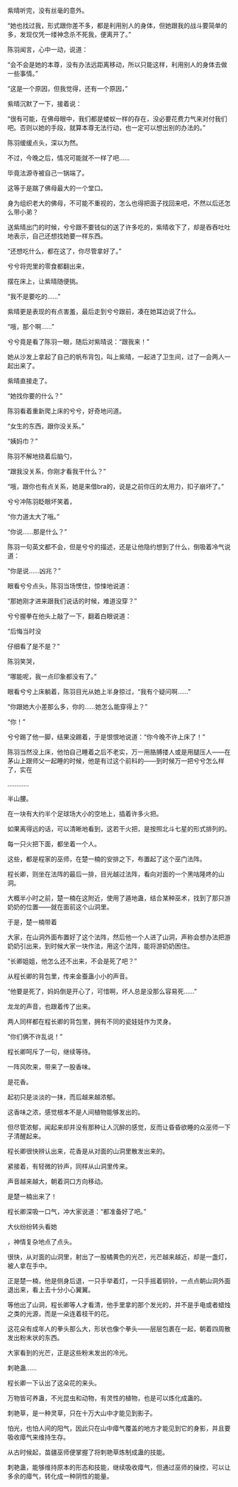 紫晴听完，没有丝毫的意外。

“她也找过我，形式跟你差不多，都是利用别人的身体，但她跟我的战斗要简单的多，发现仅凭一缕神念杀不死我，便离开了。”

陈羽闻言，心中一动，说道：

“会不会是她的本尊，没有办法远距离移动，所以只能这样，利用别人的身体去做一些事情。”

“这是一个原因，但我觉得，还有一个原因，”

紫晴沉默了一下，接着说：

“很有可能，在佛母眼中，我们都是蝼蚁一样的存在，没必要花费力气来对付我们吧。否则以她的手段，就算本尊无法行动，也一定可以想出别的办法的。”

陈羽缓缓点头，深以为然。

不过，今晚之后，情况可能就不一样了吧……

毕竟法源寺被自己一锅端了。

这等于是踹了佛母最大的一个堂口。

身为组织老大的佛母，不可能不重视的，怎么也得把面子找回来吧，不然以后还怎么带小弟？

送紫晴出门的时候，兮兮跟不要钱似的送了许多吃的，紫晴收下了，却是吞吞吐吐地表示，自己还想找她要一样东西。

“还想吃什么，都在这了，你尽管拿好了。”

兮兮将兜里的零食都翻出来，

摆在床上，让紫晴随便挑。

“我不是要吃的……”

紫晴更是表现的有点害羞，最后走到兮兮跟前，凑在她耳边说了什么。

“哦，那个啊……”

兮兮竟是看了陈羽一眼，随后对紫晴说：“跟我来！”

她从沙发上拿起了自己的帆布背包，叫上紫晴，一起进了卫生间，过了一会两人一起出来了。

紫晴直接走了。

“她找你要的什么？”

陈羽看着重新爬上床的兮兮，好奇地问道。

“女生的东西，跟你没关系。”

“姨妈巾？”

陈羽不解地挠着后脑勺，

“跟我没关系，你刚才看我干什么？”

“哦，跟你也有点关系，她是来借bra的，说是之前你压的太用力，扣子崩坏了。”

兮兮冲陈羽眨眼坏笑着，

“你力道太大了哦。”

“你说……那是什么？”

陈羽一句英文都不会，但是兮兮的描述，还是让他隐约想到了什么，倒吸着冷气说道：

“你是说……凶兆？”

眼看兮兮点头，陈羽当场愣住，惊悚地说道：

“那她刚才进来跟我们说话的时候，难道没穿？”

兮兮握拳在他头上敲了一下，翻着白眼说道：

“后悔当时没

仔细看了是不是？”

陈羽笑哭，

“哪能呢，我一点印象都没有了。”

眼看兮兮上床躺着，陈羽目光从她上半身掠过，“我有个疑问啊……”

“你跟她大小差那么多，你的……她怎么能穿得上？”

“你！”

兮兮踢了他一脚，结果没踢着，于是恨恨地说道：“你今晚不许上床了！”

陈羽当然没上床，他怕自己睡着之后不老实，万一用胳膊搂人或是用腿压人——在茅山上跟师父一起睡的时候，他是有过这个前科的——到时候万一把兮兮怎么样了，实在

…………

半山腰。

在一块有大约半个足球场大小的空地上，插着许多火把。

如果离得远的话，可以清晰地看到，这若干火把，是按照北斗七星的形式排列的。

每一只火把下面，都坐着一个人。

这些，都是程家的巫师，在楚一楠的安排之下，布置起了这个巫门法阵。

程长卿，则坐在法阵的最后一排，目光越过法阵，看向对面的一个黑咕隆咚的山洞。

大概半小时之前，楚一楠在这附近，使用了遁地蛊，结合某种巫术，找到了那只游奶奶的位置——就在面前这个山洞里。

于是，楚一楠带着

大家，在山洞外面布置好了这个法阵，然后他一个人进了山洞，声称会想办法把游奶奶引出来，到时候大家一块作法，用这个法阵，能将游奶奶困住。

“长卿姐姐，他怎么还不出来，不会是死了吧？”

从程长卿的背包里，传来金蚕蛊小小的声音。

“他要是死了，妈妈倒是开心了，可惜啊，坏人总是没那么容易死……”

龙龙的声音，也跟着传了出来。

两人同样都在程长卿的背包里，拥有不同的瓷娃娃作为灵身。

“你们俩不许乱说！”

程长卿呵斥了一句，继续等待。

一阵风吹来，带来了一股香味。

是花香。

起初只是淡淡的一抹，而后越来越浓郁。

这香味之浓，感觉根本不是人间植物能够发出的。

但尽管浓郁，闻起来却并没有那种让人沉醉的感觉，反而让昏昏欲睡的众巫师一下子清醒起来。

程长卿很快辨认出来，花香是从对面的山洞里散发出来的。

紧接着，有轻微的铃声，同样从山洞里传来。

声音越来越大，朝着洞口方向移动。

是楚一楠出来了！

程长卿深吸一口气，冲大家说道：“都准备好了吧。”

大伙纷纷转头看她

，神情复杂地点了点头。

很快，从对面的山洞里，射出了一股橘黄色的光芒，光芒越来越近，却是一盏灯，被人拿在手中。

正是楚一楠，他是侧身后退，一只手举着灯，一只手摇着铜铃，一点点朝山洞外面退出来，看上去十分小心翼翼。

等他出了山洞，程长卿等人才看清，他手里拿的那个发光的，并不是手电或者蜡烛之类的光源，而是一朵连着枝干的花。

这花朵有成年人的拳头那么大，形状也像个拳头——层层包裹在一起，朝着四周散发出粉末状的东西。

大家看到的光芒，正是这些粉末发出的冷光。

刺艳蛊……

程长卿一下认出了这朵花的来头。

万物皆可养蛊，不光昆虫和动物，有灵性的植物，也是可以炼化成蛊的。

刺艳草，是一种灵草，只在十万大山中才能见到影子。

怕光，也怕人间的阳气，因此只在山中瘴气覆盖的地方才能见到它的身影，并且要吸收瘴气来维持生存。

从古时候起，苗疆巫师便掌握了将刺艳草炼制成蛊的技能。

刺艳蛊，能够维持原本的形态和技能，继续吸收瘴气，但通过巫师的操控，可以让多余的瘴气，转化成一种阴性的能量。
